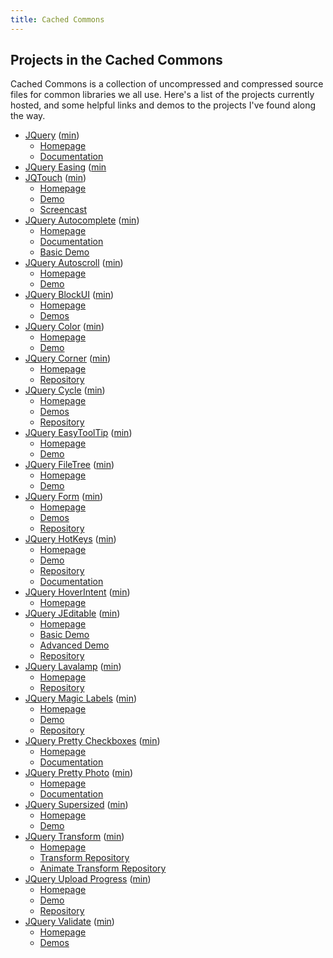 ```yaml
---
title: Cached Commons
---
```


## Projects in the Cached Commons

Cached Commons is a collection of uncompressed and compressed source files for common libraries we all use.  Here's a list of the projects currently hosted, and some helpful links and demos to the projects I've found along the way.

- [JQuery](/javascripts/jquery/jquery-1.4.2.js) ([min](/javascripts/jquery/jquery-1.4.2-min.js))
	- [Homepage](http://jquery.com/)
	- [Documentation](http://api.jquery.com/)
- [JQuery Easing](/javascripts/jquery/jquery.easing-1.3.js) ([min]((/javascripts/jquery/jquery.easing-1.3-min.js))
- [JQTouch](/javascripts/jqtouch/jqtouch.js) ([min](/javascripts/jqtouch/jqtouch-min.js))
	- [Homepage](http://http://jqtouch.com/)
	- [Demo](http://jqtouch.com/preview/demos/main/)
	- [Screencast](http://peepcode.com/products/jqtouch)
- [JQuery Autocomplete](/javascripts/jquery/jquery.autocomplete-1.1.js) ([min](/javascripts/jquery/jquery.autocomplete-1.1-min.js))
	- [Homepage](http://bassistance.de/jquery-plugins/jquery-plugin-autocomplete/)
	- [Documentation](http://docs.jquery.com/Plugins/Autocomplete)
	- [Basic Demo](http://jquery.bassistance.de/autocomplete/demo/)
- [JQuery Autoscroll](/javascripts/jquery/jquery.autoScroll.js) ([min](/javascripts/jquery/jquery.autoScroll-min.js))
	- [Homepage](http://jdsharp.us/jQuery/plugins/AutoScroll/)
	- [Demo](http://jdsharp.us/jQuery/plugins/AutoScroll/demo.php)
- [JQuery BlockUI](/javascripts/jquery/jquery.blockUI-2.33.js) ([min](/javascripts/jquery/jquery.blockUI-2.33-min.js))
	- [Homepage](http://jquery.malsup.com/block/)
	- [Demos](http://jquery.malsup.com/block/#demos)
- [JQuery Color](/javascripts/jquery/jquery.color.js) ([min](/javascripts/jquery/jquery.color-min.js))
	- [Homepage](http://plugins.jquery.com/project/color)
	- [Demo](http://desizntech.info/demo/jQuery_color_animation/)
- [JQuery Corner](/javascripts/jquery/jquery.corner-2.0.9.js) ([min](/javascripts/jquery/jquery.corner-2.0.9-min.js))
	- [Homepage](http://jquery.malsup.com/corner/)
	- [Repository](http://github.com/malsup/corner)
- [JQuery Cycle](/javascripts/jquery/jquery.cycle.all-2.8.6.js) ([min](/javascripts/jquery/jquery.cycle.all-2.8.6-min.js))
	- [Homepage](http://jquery.malsup.com/cycle/)
	- [Demos](http://jquery.malsup.com/cycle/more.html?v2.23)
	- [Repository](http://github.com/malsup/cycle)
- [JQuery EasyToolTip](/javascripts/jquery/jquery.easyToolTip-1.0.js) ([min](/javascripts/jquery/jquery.easyToolTip-1.0-min.js))
	- [Homepage](http://cssglobe.com/post/4380/easy-tooltip--jquery-plugin)
	- [Demo](http://cssglobe.com/lab/easytooltip/01.html)
- [JQuery FileTree](/javascripts/jquery/jquery.fileTree-1.0.1.js) ([min](/javascripts/jquery/jquery.fileTree-1.0.1-min.js))
	- [Homepage](http://abeautifulsite.net/2008/03/jquery-file-tree/)
	- [Demo](http://labs.abeautifulsite.net/projects/js/jquery/fileTree/demo/)
- [JQuery Form](/javascripts/jquery/jquery.form-2.4.3.js) ([min](/javascripts/jquery/jquery.form-2.4.3-min.js))
	- [Homepage](http://jquery.malsup.com/form/)
	- [Demos](http://jquery.malsup.com/form/#ajaxForm)
	- [Repository](http://github.com/malsup/form)
- [JQuery HotKeys](/javascripts/jquery/jquery.hotkeys.js) ([min](/javascripts/jquery/jquery.hotkeys.js))
	- [Homepage](http://code.google.com/p/js-hotkeys/)
	- [Demo](http://sites.google.com/site/jshotkeys/test-static-01.html)
	- [Repository](http://github.com/tzuryby/jquery.hotkeys)
	- [Documentation](http://code.google.com/p/js-hotkeys/wiki/about)
- [JQuery HoverIntent](/javascripts/jquery/jquery.hoverIntent.js) ([min](/javascripts/jquery/jquery.hoverIntent-min.js))
	- [Homepage](http://cherne.net/brian/resources/jquery.hoverIntent.html)
- [JQuery JEditable](/javascripts/jquery/jquery.jeditable-1.7.2.js) ([min](/javascripts/jquery/jquery.jeditable-1.7.2-min.js))
	- [Homepage](http://www.appelsiini.net/projects/jeditable)
	- [Basic Demo](http://www.appelsiini.net/projects/jeditable/default.html)
	- [Advanced Demo](http://www.appelsiini.net/projects/jeditable/custom.html)
	- [Repository](http://github.com/tuupola/jquery_jeditable)
- [JQuery Lavalamp](/javascripts/jquery/jquery.lavalamp-1.3.4.js) ([min](/javascripts/jquery/jquery.lavalamp-1.3.4-min.js))
	- [Homepage](http://nixboxdesigns.com/projects/jquery-lavalamp/)
	- [Repository](http://github.com/jtnix/jQuery-LavaLamp)
- [JQuery Magic Labels](/javascripts/jquery/jquery.magicLabels-0.6.2.js) ([min](/javascripts/jquery/jquery.magicLabels-0.6.2-min.js))
	- [Homepage](http://projects.joreteg.com/jquery-magic-labels/)
	- [Demo](http://projects.joreteg.com/jquery-magic-labels/demo.html)
	- [Repository](http://github.com/HenrikJoreteg/jquery-magic-labels)
- [JQuery Pretty Checkboxes](/javascripts/jquery/jquery.prettyCheckboxes-1.1.js) ([min](/javascripts/jquery/jquery.prettyCheckboxes-1.1-min.js))
	- [Homepage](http://www.no-margin-for-errors.com/projects/prettycheckboxes/)
	- [Documentation](http://www.no-margin-for-errors.com/projects/prettycheckboxes/documentation/)
- [JQuery Pretty Photo](/javascripts/jquery/jquery.prettyPhoto.js) ([min](/javascripts/jquery/jquery.prettyPhoto-min.js))
	- [Homepage](http://www.no-margin-for-errors.com/projects/prettyphoto-jquery-lightbox-clone/)
	- [Documentation](http://www.no-margin-for-errors.com/projects/prettyphoto-jquery-lightbox-clone/documentation/)
- [JQuery Supersized](/javascripts/jquery/jquery.supersized-2.0.js) ([min](/javascripts/jquery/jquery.supersized-2.0-min.js))
	- [Homepage](http://buildinternet.com/2009/02/supersized-full-screen-backgroundslideshow-jquery-plugin/)
	- [Demo](http://buildinternet.com/live/supersized/)
- [JQuery Transform](/javascripts/jquery/jquery.transform.js) ([min](/javascripts/jquery/jquery.transform-min.js))
	- [Homepage](http://www.zachstronaut.com/posts/2009/08/07/jquery-animate-css-rotate-scale.html)
	- [Transform Repository](http://github.com/zachstronaut/jquery-css-transform)
	- [Animate Transform Repository](http://github.com/zachstronaut/jquery-animate-css-rotate-scale)
- [JQuery Upload Progress](/javascripts/jquery/jquery.uploadProgress.js) ([min](/javascripts/jquery/jquery.uploadProgress-min.js))
	- [Homepage](http://drogomir.com/blog/2008/6/30/upload-progress-script-with-safari-support)
	- [Demo](http://drogomir.com/files/blog/jquery-upload-progress/example/)
	- [Repository](http://github.com/drogus/jquery-upload-progress)
- [JQuery Validate](/javascripts/jquery/jquery.validate-1.7.js) ([min](/javascripts/jquery/jquery.validate-1.7-min.js))
	- [Homepage](http://bassistance.de/jquery-plugins/jquery-plugin-validation/)
	- [Demos](http://jquery.bassistance.de/validate/demo/)